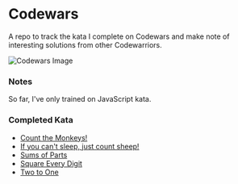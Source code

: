 # Codewars

A repo to track the kata I complete on Codewars and make note of interesting solutions from other Codewarriors.

![Codewars Image](https://user-images.githubusercontent.com/639336/27248733-c6d12b30-52bc-11e7-949e-ff55b187bd18.png)

### Notes
So far, I've only trained on JavaScript kata.

### Completed Kata
* [Count the Monkeys!](https://www.codewars.com/kata/count-the-monkeys/javascript)
* [If you can't sleep, just count sheep!](https://www.codewars.com/kata/if-you-cant-sleep-just-count-sheep/javascript)
* [Sums of Parts](https://www.codewars.com/kata/sums-of-parts/javascript)
* [Square Every Digit](https://www.codewars.com/kata/546e2562b03326a88e000020)
* [Two to One](https://www.codewars.com/kata/5656b6906de340bd1b0000ac)